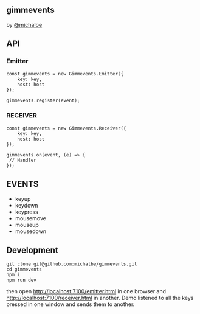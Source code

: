 gimmevents
---
by [@michalbe](http://github.com/michalbe)


## API
### Emitter
```
const gimmevents = new Gimmevents.Emitter({
	key: key,
	host: host
});

gimmevents.register(event);
```

### RECEIVER
```
const gimmevents = new Gimmevents.Receiver({
	key: key,
	host: host
});

gimmevents.on(event, (e) => {
 // Handler
});
```

## EVENTS

  - keyup
  - keydown
  - keypress
  - mousemove
  - mouseup
  - mousedown

## Development

```
git clone git@github.com:michalbe/gimmevents.git
cd gimmevents
npm i
npm run dev
```
then open [http://localhost:7100/emitter.html](localhost:7100/emitter.html) in one browser and [http://localhost:7100/receiver.html](localhost:7100/receiver.html) in another. Demo listened to all the keys pressed in one window and sends them to another.
